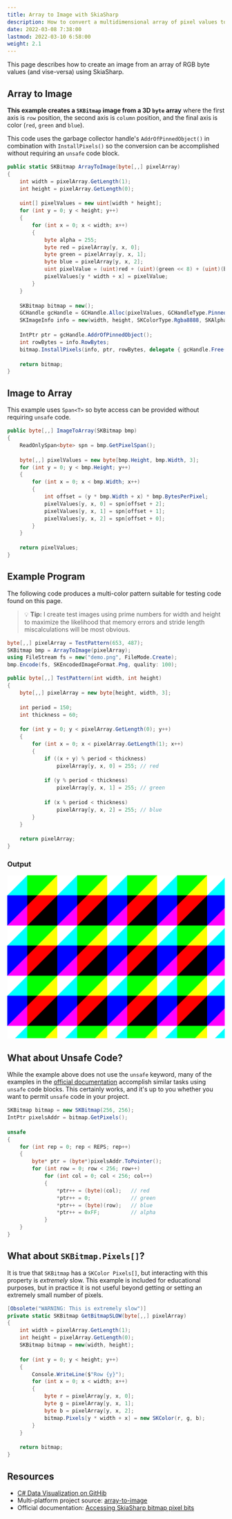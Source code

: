 ```yaml
---
title: Array to Image with SkiaSharp
description: How to convert a multidimensional array of pixel values to a Bitmap and back
date: 2022-03-08 7:38:00
lastmod: 2022-03-10 6:58:00
weight: 2.1
---
```


This page describes how to create an image from an array of RGB byte values (and vise-versa) using SkiaSharp.


## Array to Image

**This example creates a `SKBitmap` image from a 3D `byte` array** where the first axis is `row` position, the second axis is `column` position, and the final axis is color (`red`, `green` and `blue`).

This code uses the garbage collector handle's `AddrOfPinnedObject()` in combination with `InstallPixels()` so the conversion can be accomplished without requiring an `unsafe` code block.

```cs
public static SKBitmap ArrayToImage(byte[,,] pixelArray)
{
    int width = pixelArray.GetLength(1);
    int height = pixelArray.GetLength(0);

    uint[] pixelValues = new uint[width * height];
    for (int y = 0; y < height; y++)
    {
        for (int x = 0; x < width; x++)
        {
            byte alpha = 255;
            byte red = pixelArray[y, x, 0];
            byte green = pixelArray[y, x, 1];
            byte blue = pixelArray[y, x, 2];
            uint pixelValue = (uint)red + (uint)(green << 8) + (uint)(blue << 16) + (uint)(alpha << 24);
            pixelValues[y * width + x] = pixelValue;
        }
    }

    SKBitmap bitmap = new();
    GCHandle gcHandle = GCHandle.Alloc(pixelValues, GCHandleType.Pinned);
    SKImageInfo info = new(width, height, SKColorType.Rgba8888, SKAlphaType.Premul);

    IntPtr ptr = gcHandle.AddrOfPinnedObject();
    int rowBytes = info.RowBytes;
    bitmap.InstallPixels(info, ptr, rowBytes, delegate { gcHandle.Free(); });

    return bitmap;
}
```

## Image to Array

This example uses `Span<T>` so byte access can be provided without requiring `unsafe` code.

```cs
public byte[,,] ImageToArray(SKBitmap bmp)
{
    ReadOnlySpan<byte> spn = bmp.GetPixelSpan();

    byte[,,] pixelValues = new byte[bmp.Height, bmp.Width, 3];
    for (int y = 0; y < bmp.Height; y++)
    {
        for (int x = 0; x < bmp.Width; x++)
        {
            int offset = (y * bmp.Width + x) * bmp.BytesPerPixel;
            pixelValues[y, x, 0] = spn[offset + 2];
            pixelValues[y, x, 1] = spn[offset + 1];
            pixelValues[y, x, 2] = spn[offset + 0];
        }
    }

    return pixelValues;
}
```

## Example Program

The following code produces a multi-color pattern suitable for testing code found on this page.

> 💡 **Tip:** I create test images using prime numbers for width and height to maximize the likelihood that memory errors and stride length miscalculations will be most obvious.

```cs
byte[,,] pixelArray = TestPattern(653, 487);
SKBitmap bmp = ArrayToImage(pixelArray);
using FileStream fs = new("demo.png", FileMode.Create);
bmp.Encode(fs, SKEncodedImageFormat.Png, quality: 100);
```

```cs
public byte[,,] TestPattern(int width, int height)
{
    byte[,,] pixelArray = new byte[height, width, 3];

    int period = 150;
    int thickness = 60;

    for (int y = 0; y < pixelArray.GetLength(0); y++)
    {
        for (int x = 0; x < pixelArray.GetLength(1); x++)
        {
            if ((x + y) % period < thickness)
                pixelArray[y, x, 0] = 255; // red

            if (y % period < thickness)
                pixelArray[y, x, 1] = 255; // green

            if (x % period < thickness)
                pixelArray[y, x, 2] = 255; // blue
        }
    }

    return pixelArray;
}
```

### Output

<img src="output.png" class="border shadow mt-2 mb-5">

## What about Unsafe Code?

While the example above does not use the `unsafe` keyword, many of the examples in the [official documentation](https://docs.microsoft.com/en-us/xamarin/xamarin-forms/user-interface/graphics/skiasharp/bitmaps/pixel-bits) accomplish similar tasks using `unsafe` code blocks. This certainly works, and it's up to you whether you want to permit `unsafe` code in your project.

```cs
SKBitmap bitmap = new SKBitmap(256, 256);
IntPtr pixelsAddr = bitmap.GetPixels();

unsafe
{
    for (int rep = 0; rep < REPS; rep++)
    {
        byte* ptr = (byte*)pixelsAddr.ToPointer();
        for (int row = 0; row < 256; row++)
            for (int col = 0; col < 256; col++)
            {
                *ptr++ = (byte)(col);   // red
                *ptr++ = 0;             // green
                *ptr++ = (byte)(row);   // blue
                *ptr++ = 0xFF;          // alpha
            }
    }
}
```

## What about `SKBitmap.Pixels[]`?

It is true that `SKBitmap` has a `SKColor Pixels[]`, but interacting with this property is _extremely_ slow. This example is included for educational purposes, but in practice it is not useful beyond getting or setting an extremely small number of pixels.

```cs
[Obsolete("WARNING: This is extremely slow")]
private static SKBitmap GetBitmapSLOW(byte[,,] pixelArray)
{
    int width = pixelArray.GetLength(1);
    int height = pixelArray.GetLength(0);
    SKBitmap bitmap = new(width, height);

    for (int y = 0; y < height; y++)
    {
        Console.WriteLine($"Row {y}");
        for (int x = 0; x < width; x++)
        {
            byte r = pixelArray[y, x, 0];
            byte g = pixelArray[y, x, 1];
            byte b = pixelArray[y, x, 2];
            bitmap.Pixels[y * width + x] = new SKColor(r, g, b);
        }
    }

    return bitmap;
}
```

## Resources
* [C# Data Visualization on GitHib](https://github.com/swharden/Csharp-Data-Visualization)
* Multi-platform project source: [array-to-image](https://github.com/swharden/Csharp-Data-Visualization/tree/main/projects/array-to-image)
* Official documentation: [Accessing SkiaSharp bitmap pixel bits
](https://docs.microsoft.com/en-us/xamarin/xamarin-forms/user-interface/graphics/skiasharp/bitmaps/pixel-bits)